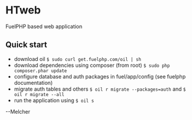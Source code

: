 # HTweb
FuelPHP based web application

## Quick start 
* download oil `$ sudo curl get.fuelphp.com/oil | sh`
* download dependencies using composer (from root) `$ sudo php composer.phar update`
* configure database and auth packages in fuel/app/config (see fuelphp documentation)
* migrate auth tables and others `$ oil r migrate --packages=auth` and `$ oil r migrate --all`
* run the application using `$ oil s`


--Melcher
